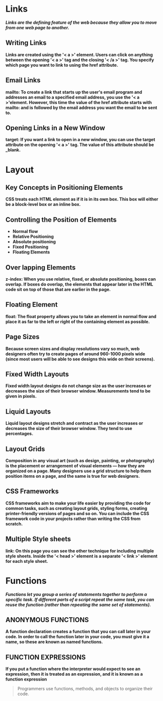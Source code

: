 # Links
***Links are the defining feature of the web because they allow you to move from one web page to another.***

## Writing Links
**Links are created using the '< a >' element. Users can click on anything between the opening '< a >' tag and the closing '< /a >' tag. You specify which page you want to link to using the href attribute.**

## Email Links
**mailto: To create a link that starts up the user's email program and addresses an email to a specified email address, you use the   '< a >'element. However, this time the value of the href attribute starts with mailto: and is followed by the email address you want the email to be sent to.**

## Opening Links in a New Window
**target: If you want a link to open in a new window, you can use the target attribute on the opening '< a >' tag. The value of this attribute should be _blank.**

# Layout

## Key Concepts in Positioning Elements
**CSS treats each HTML element as if it is in its own box. This box will either be a block-level box or an inline box.**

## Controlling the Position of Elements
- **Normal flow**
- **Relative Positioning**
- **Absolute positioning**
- **Fixed Positioning**
- **Floating Elements**

## Over lapping Elements
**z-index: When you use relative, fixed, or absolute positioning, boxes can overlap. If boxes do overlap, the elements that appear later in the HTML code sit on top of those that are earlier in the page.**

## Floating Element
**float: The float property allows you to take an element in normal flow and place it as far to the left or right of the containing element as possible.**

## Page Sizes
**Because screen sizes and display resolutions vary so much, web designers often try to create pages of around 960-1000 pixels wide (since most users will be able to see designs this wide on their screens).**

## Fixed Width Layouts
**Fixed width layout designs do not change size as the user increases or decreases the size of their browser window. Measurements tend to be given in pixels.**

## Liquid Layouts
**Liquid layout designs stretch and contract as the user increases or decreases the size of their browser window. They tend to use percentages.**

## Layout Grids
**Composition in any visual art (such as design, painting, or photography) is the placement or arrangement of visual elements — how they are organized on a page. Many designers use a grid structure to help them position items on a page, and the same is true for web designers.**

## CSS Frameworks
**CSS frameworks aim to make your life easier by providing the code for common tasks, such as creating layout grids, styling forms, creating printer-friendly versions of pages and so on. You can include the CSS framework code in your projects rather than writing the CSS from scratch.**

## Multiple Style sheets
**link: On this page you can see the other technique for including multiple style sheets. Inside the '< head >' element is a separate '< link >' element for each style sheet.**

# Functions
***Functions let you group a series of statements together to perform a specific task. If different parts of a script repeat the same task, you can reuse the function (rather than repeating the same set of statements).***

## ANONYMOUS FUNCTIONS
**A function declaration creates a function that you can call later in your code. In order to call the function later in your code, you must give it a name, so these are known as named functions.**

## FUNCTION EXPRESSIONS 
**If you put a function where the interpreter would expect to see an expression, then it is treated as an expression, and it is known as a function expression**
 > Programmers use functions, methods, and objects to organize their code. 